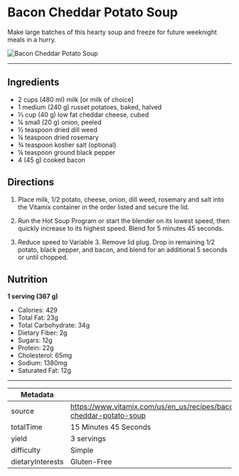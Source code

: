 # Bacon Cheddar Potato Soup

Make large batches of this hearty soup and freeze for future weeknight meals in a hurry.

![Bacon Cheddar Potato Soup](https://www.vitamix.com/content/dam/vitamix/migration/media/recipe/rcpbaconcheddarpotatosoup/images/baconcheddarsoupmainjpg.jpg)

---

## Ingredients

- 2 cups (480 ml) milk [or milk of choice]
- 1 medium (240 g) russet potatoes, baked, halved
- ⅓ cup (40 g) low fat cheddar cheese, cubed
- ¼ small (20 g) onion, peeled
- ½ teaspoon dried dill weed
- ¼ teaspoon dried rosemary
- ¾ teaspoon kosher salt (optional)
- ¼ teaspoon ground black pepper
- 4 (45 g) cooked bacon

## Directions

1. Place milk, 1/2 potato, cheese, onion, dill weed, rosemary and salt into the Vitamix container in the order listed and secure the lid.

2. Run the Hot Soup Program or start the blender on its lowest speed, then quickly increase to its highest speed. Blend for 5 minutes 45 seconds.

3. Reduce speed to Variable 3. Remove lid plug. Drop in remaining 1/2 potato, black pepper, and bacon, and blend for an additional 5 seconds or until chopped.

## Nutrition

**1 serving (367 g)**

- Calories: 429
- Total Fat: 23g
- Total Carbohydrate: 34g
- Dietary Fiber: 2g
- Sugars: 12g
- Protein: 22g
- Cholesterol: 65mg
- Sodium: 1380mg
- Saturated Fat: 12g

---

| Metadata |  |
| --- | --- |
| source | https://www.vitamix.com/us/en_us/recipes/bacon-cheddar-potato-soup |
| totalTime | 15 Minutes 45 Seconds |
| yield | 3 servings |
| difficulty | Simple |
| dietaryInterests | Gluten-Free |
